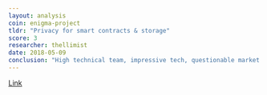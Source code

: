 ```yaml
---
layout: analysis
coin: enigma-project
tldr: "Privacy for smart contracts & storage"
score: 3
researcher: thellimist
date: 2018-05-09
conclusion: "High technical team, impressive tech, questionable market adoption. If adopted will return with significantly high returns. For its success it needs to be integrated in to at least 1 high profile (ETH, ADA, ONT..) blockchain"
---
```


[Link](https://github.com/breakpoint-labs/public/blob/master/coins/Enigma.md)
